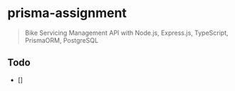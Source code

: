 # prisma-assignment
> Bike Servicing Management API with Node.js, Express.js, TypeScript, PrismaORM, PostgreSQL

## Todo
- [] 
